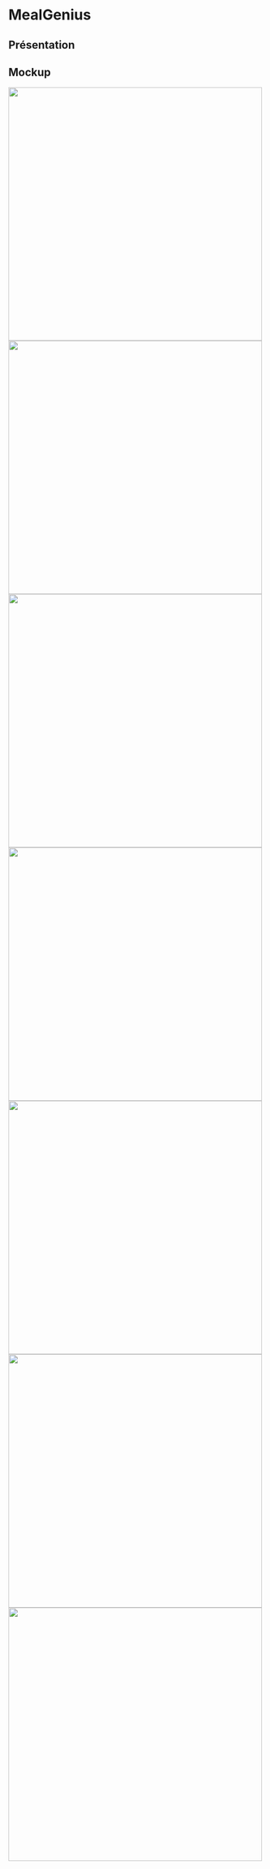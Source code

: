 # MealGenius

## Présentation

## Mockup

<image src="./Documentation/images/home.png" height="500"/>
<image src="./Documentation/images/garde-manger.png" height="500"/>
<image src="./Documentation/images/meal-info.png" height="500"/>
<image src="./Documentation/images/ingredient-add.png"height="500"/>
<image src="./Documentation/images/ingredient-remove.png" height="500"/>
<image src="./Documentation/images/favorit.png" height="500"/>
<image src="./Documentation/images/profil.png" height="500"/>